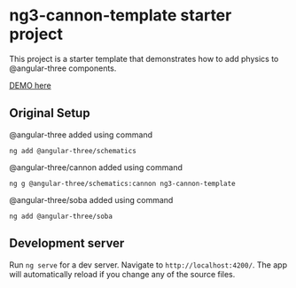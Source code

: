 # ng3-cannon-template starter project

This project is a starter template that demonstrates how to add physics to @angular-three components.

[DEMO here](https://ng3cannon.z9.web.core.windows.net)


## Original Setup

@angular-three added using command

`ng add @angular-three/schematics`

@angular-three/cannon added using command

`ng g @angular-three/schematics:cannon ng3-cannon-template`

@angular-three/soba added using command

`ng add @angular-three/soba`

## Development server

Run `ng serve` for a dev server. Navigate to `http://localhost:4200/`. The app will automatically reload if you change any of the source files.
